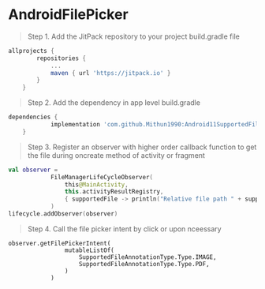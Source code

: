 # AndroidFilePicker
> Step 1. Add the JitPack repository to your project build.gradle file 
```gradle 
allprojects {
		repositories {
			...
			maven { url 'https://jitpack.io' }
		}
	}
  ```
>Step 2. Add the dependency in app level build.gradle 
```gradle
dependencies {
	        implementation 'com.github.Mithun1990:Android11SupportedFilePicker:1.0.0-alpha01'
	}
  ```
>Step 3. Register an observer with higher order callback function to get the file during oncreate method of activity or fragment
```kotlin
val observer =
            FileManagerLifeCycleObserver(
                this@MainActivity,
                this.activityResultRegistry,
                { supportedFile -> println("Relative file path " + supportedFile.file + " " + supportedFile.fileName) }
            )
lifecycle.addObserver(observer)
```
>Step 4. Call the file picker intent by click or upon nceessary
```
observer.getFilePickerIntent(
                mutableListOf(
                    SupportedFileAnnotationType.Type.IMAGE,
                    SupportedFileAnnotationType.Type.PDF,
                )
            )
 ```
